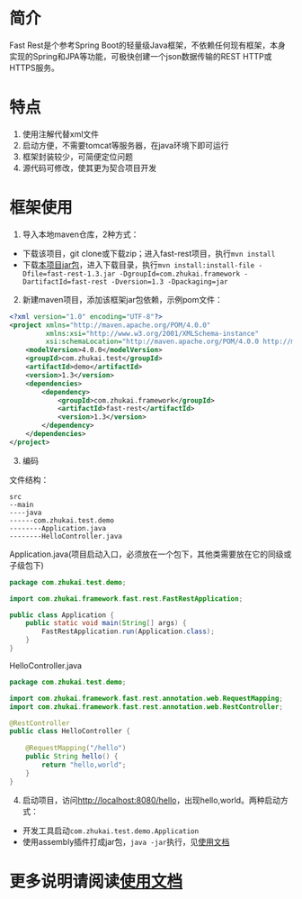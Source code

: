 # 简介
Fast Rest是个参考Spring Boot的轻量级Java框架，不依赖任何现有框架，本身实现的Spring和JPA等功能，可极快创建一个json数据传输的REST HTTP或HTTPS服务。

# 特点
1. 使用注解代替xml文件
2. 启动方便，不需要tomcat等服务器，在java环境下即可运行
3. 框架封装较少，可简便定位问题
4. 源代码可修改，使其更为契合项目开发

# 框架使用
1. 导入本地maven仓库，2种方式：
+ 下载该项目，git clone或下载zip；进入fast-rest项目，执行`mvn install`
+ 下载[本项目jar包](https://zhukai-git.github.io/fast-rest-1.3.jar)，进入下载目录，执行`mvn install:install-file -Dfile=fast-rest-1.3.jar -DgroupId=com.zhukai.framework -DartifactId=fast-rest -Dversion=1.3 -Dpackaging=jar`
2. 新建maven项目，添加该框架jar包依赖，示例pom文件：
```xml
<?xml version="1.0" encoding="UTF-8"?>
<project xmlns="http://maven.apache.org/POM/4.0.0"
         xmlns:xsi="http://www.w3.org/2001/XMLSchema-instance"
         xsi:schemaLocation="http://maven.apache.org/POM/4.0.0 http://maven.apache.org/xsd/maven-4.0.0.xsd">
    <modelVersion>4.0.0</modelVersion>
    <groupId>com.zhukai.test</groupId>
    <artifactId>demo</artifactId>
    <version>1.3</version>
    <dependencies>
        <dependency>
            <groupId>com.zhukai.framework</groupId>
            <artifactId>fast-rest</artifactId>
            <version>1.3</version>
        </dependency>
    </dependencies>
</project>
```
3. 编码

文件结构：
```$xslt
src
--main
----java
------com.zhukai.test.demo
--------Application.java
--------HelloController.java
```
Application.java(项目启动入口，必须放在一个包下，其他类需要放在它的同级或子级包下)
```java
package com.zhukai.test.demo;

import com.zhukai.framework.fast.rest.FastRestApplication;

public class Application {
    public static void main(String[] args) {
        FastRestApplication.run(Application.class);
    }
}
```
HelloController.java
```java
package com.zhukai.test.demo;

import com.zhukai.framework.fast.rest.annotation.web.RequestMapping;
import com.zhukai.framework.fast.rest.annotation.web.RestController;

@RestController
public class HelloController {
    
    @RequestMapping("/hello")
    public String hello() {
        return "hello,world";
    }
}
```
4. 启动项目，访问[http://localhost:8080/hello](http://localhost:8080/hello)，出现hello,world。两种启动方式：
+ 开发工具启动`com.zhukai.test.demo.Application` 
+ 使用assembly插件打成jar包，`java -jar`执行，见[使用文档](https://github.com/zhukai-git/fast-rest/wiki#user-content-1-java--jar命令启动项目)
   
# 更多说明请阅读[使用文档](https://github.com/zhukai-git/fast-rest/wiki)
